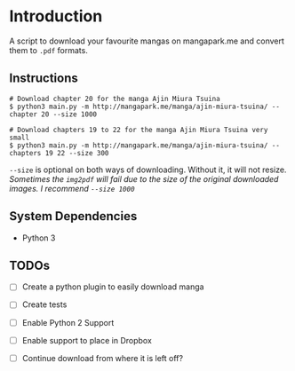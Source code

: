 # Introduction

A script to download your favourite mangas on mangapark.me and convert them to `.pdf` formats.

## Instructions

```
# Download chapter 20 for the manga Ajin Miura Tsuina 
$ python3 main.py -m http://mangapark.me/manga/ajin-miura-tsuina/ --chapter 20 --size 1000

# Download chapters 19 to 22 for the manga Ajin Miura Tsuina very small
$ python3 main.py -m http://mangapark.me/manga/ajin-miura-tsuina/ --chapters 19 22 --size 300
```

`--size` is optional on both ways of downloading. Without it, it will not resize.
_Sometimes the `img2pdf` will fail due to the size of the original downloaded images. I recommend `--size 1000`_

## System Dependencies

- Python 3


## TODOs
- [ ] Create a python plugin to easily download manga
- [ ] Create tests
- [ ] Enable Python 2 Support
- [ ] Enable support to place in Dropbox
- [ ] Continue download from where it is left off?


